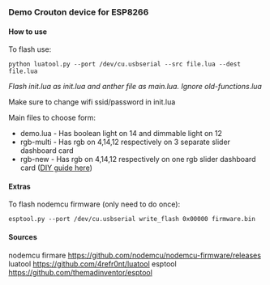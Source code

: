 
### Demo Crouton device for ESP8266


#### How to use

To flash use:

```
python luatool.py --port /dev/cu.usbserial --src file.lua --dest file.lua
```

*Flash init.lua as init.lua and anther file as main.lua. Ignore old-functions.lua*

Make sure to change wifi ssid/password in init.lua

Main files to choose form:

* demo.lua - Has boolean light on 14 and dimmable light on 12
* rgb-multi - Has rgb on 4,14,12 respectively on 3 separate slider dashboard card
* rgb-new - Has rgb on 4,14,12 respectively on one rgb slider dashboard card ([DIY guide here](http://adventureswithedmund.com/post/136520173664/rgb-led-esp8266-with-crouton))

#### Extras

To flash nodemcu firmware (only need to do once):

```
esptool.py --port /dev/cu.usbserial write_flash 0x00000 firmware.bin
```


#### Sources
nodemcu firmare <https://github.com/nodemcu/nodemcu-firmware/releases>
luatool <https://github.com/4refr0nt/luatool>
esptool <https://github.com/themadinventor/esptool>
